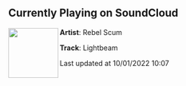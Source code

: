 ## Currently Playing on SoundCloud

[<img align="left" width="100" src="https://i1.sndcdn.com/artworks-lQbIqUzO9dWliUoa-o7rO3Q-t500x500.jpg">](https://soundcloud.com/rebelscummusic/lightbeam)

**Artist**: Rebel Scum 

**Track**: Lightbeam

Last updated at 10/01/2022 10:07
